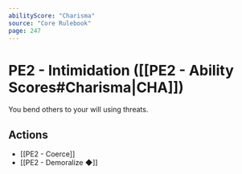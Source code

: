 ```yaml
---
abilityScore: "Charisma"
source: "Core Rulebook"
page: 247
---
```

# PE2 - Intimidation ([[PE2 - Ability Scores#Charisma|CHA]])
You bend others to your will using threats.

## Actions
- [[PE2 - Coerce]]
- [[PE2 - Demoralize ◆]]